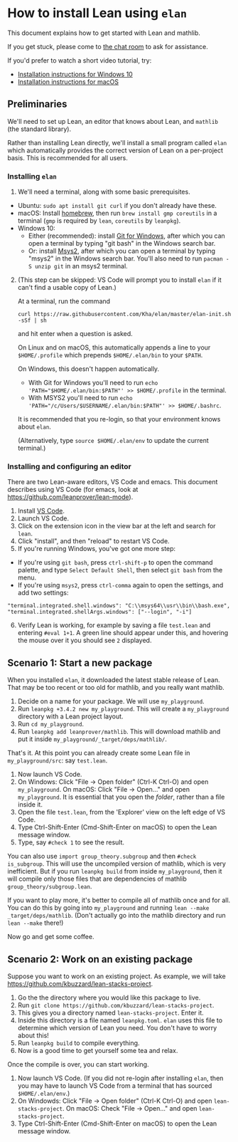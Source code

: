 # How to install Lean using `elan`

This document explains how to get started with Lean and mathlib.

If you get stuck, please come to [the chat room](https://leanprover.zulipchat.com/) to ask for
assistance.

If you'd prefer to watch a short video tutorial, try:
* [Installation instructions for Windows 10](https://www.youtube.com/watch?v=2f_9Zetekd8)
* [Installation instructions for macOS](https://www.youtube.com/watch?v=k8U6YOK7c0M)

## Preliminaries

We'll need to set up Lean, an editor that knows about Lean, and `mathlib` (the standard library).

Rather than installing Lean directly, we'll install a small program called `elan` which
automatically provides the correct version of Lean on a per-project basis. This is recommended for
all users.

### Installing `elan`

1. We'll need a terminal, along with some basic prerequisites.
  * Ubuntu: `sudo apt install git curl` if you don't already have these.
  * macOS: Install [homebrew](https://brew.sh/), then run `brew install gmp coreutils` in a terminal
    (`gmp` is required by `lean`, `coreutils` by `leanpkg`).
  * Windows 10:
    * Either (recommended): install [Git for Windows](https://gitforwindows.org/), after which you
      can open a terminal by typing "git bash" in the Windows search bar.
    * Or: install [Msys2](https://www.msys2.org/), after which you can open a terminal by
      typing "msys2" in the Windows search bar. You'll also need to run `pacman -S unzip git` in
      an msys2 terminal.

2. (This step can be skipped: VS Code will prompt you to install `elan` if it can't find a
   usable copy of Lean.)

   At a terminal, run the command

   `curl https://raw.githubusercontent.com/Kha/elan/master/elan-init.sh -sSf | sh`

   and hit enter when a question is asked.

   On Linux and on macOS, this automatically appends a line to your `$HOME/.profile`
   which prepends `$HOME/.elan/bin` to your `$PATH`.

   On Windows, this doesn't happen automatically. 
   * With Git for Windows you'll need to run `echo 'PATH="$HOME/.elan/bin:$PATH"' >> $HOME/.profile` in the terminal.
   * With MSYS2 you'll need to run `echo 'PATH="/c/Users/$USERNAME/.elan/bin:$PATH"' >> $HOME/.bashrc`.

   It is recommended that you re-login,
   so that your environment knows about `elan`.

   (Alternatively, type `source $HOME/.elan/env` to update the current terminal.)

### Installing and configuring an editor

There are two Lean-aware editors, VS Code and emacs.
This document describes using VS Code (for emacs, look at https://github.com/leanprover/lean-mode).

1. Install [VS Code](https://code.visualstudio.com/).
2. Launch VS Code.
3. Click on the extension icon in the view bar at the left
   and search for `lean`.
4. Click "install", and then "reload" to restart VS Code.
5. If you're running Windows, you've got one more step:
  * If you're using `git bash`, press `ctrl-shift-p` to open the command palette, and type
    `Select Default Shell`, then select `git bash` from the menu.
  * If you're using `msys2`, press `ctrl-comma` again to open the settings, and add two settings:
  ```
  "terminal.integrated.shell.windows": "C:\\msys64\\usr\\bin\\bash.exe",
  "terminal.integrated.shellArgs.windows": ["--login", "-i"]
  ```
6. Verify Lean is working, for example by saving a file `test.lean` and entering `#eval 1+1`.
   A green line should appear under this, and hovering the mouse over it you should see `2`
   displayed.

## Scenario 1: Start a new package

When you installed `elan`, it downloaded the latest stable release of Lean.
That may be too recent or too old for mathlib, and you really want mathlib.

1. Decide on a name for your package. We will use `my_playground`.
2. Run `leanpkg +3.4.2 new my_playground`.
   This will create a `my_playground` directory with a Lean project layout.
3. Run `cd my_playground`.
4. Run `leanpkg add leanprover/mathlib`.
   This will download mathlib and put it inside `my_playground/_target/deps/mathlib/`.

That's it.
At this point you can already create some Lean file in `my_playground/src`:
say `test.lean`.

1. Now launch VS Code.
2. On Windows: Click "File -> Open folder" (Ctrl-K Ctrl-O) and open `my_playground`.
   On macOS: Click "File -> Open..." and open `my_playground`. It is essential that you open the *folder*, rather than a file inside it.
3. Open the file `test.lean`, from the 'Explorer' view on the left edge of VS Code.
4. Type Ctrl-Shift-Enter (Cmd-Shift-Enter on macOS) to open the Lean message window.
5. Type, say `#check 1` to see the result.

You can also use `import group_theory.subgroup` and then `#check is_subgroup`.
This will use the uncompiled version of mathlib, which is very inefficient.
But if you run `leanpkg build` from inside `my_playground`,
then it will compile only those files that are dependencies of
mathlib `group_theory/subgroup.lean`.

If you want to play more, it's better to compile all of mathlib
once and for all.
You can do this by going into `my_playground`
and running `lean --make _target/deps/mathlib`. (Don't actually go into the mathlib directory and
run `lean --make` there!)

Now go and get some coffee.

## Scenario 2: Work on an existing package

Suppose you want to work on an existing project.
As example, we will take https://github.com/kbuzzard/lean-stacks-project.

1. Go the the directory where you would like this package to live.
2. Run `git clone https://github.com/kbuzzard/lean-stacks-project`.
3. This gives you a directory named `lean-stacks-project`. Enter it.
4. Inside this directory is a file named `leanpkg.toml`.
   `elan` uses this file to determine which version of Lean you need.
   You don't have to worry about this!
5. Run `leanpkg build` to compile everything.
6. Now is a good time to get yourself some tea and relax.

Once the compile is over, you can start working.

1. Now launch VS Code.
   (If you did not re-login after installing `elan`,
   then you may have to launch VS Code from a terminal that has
   sourced `$HOME/.elan/env`.)
2. On Windowds: Click "File -> Open folder" (Ctrl-K Ctrl-O) and open `lean-stacks-project`.
   On macOS: Check "File -> Open..." and open `lean-stacks-project`.
3. Type Ctrl-Shift-Enter (Cmd-Shift-Enter on macOS) to open the Lean message window.
